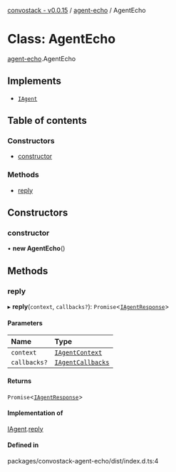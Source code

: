 [convostack - v0.0.15](../README.md) / [agent-echo](../modules/agent_echo.md) / AgentEcho

# Class: AgentEcho

[agent-echo](../modules/agent_echo.md).AgentEcho

## Implements

- [`IAgent`](../interfaces/agent.IAgent.md)

## Table of contents

### Constructors

- [constructor](agent_echo.AgentEcho.md#constructor)

### Methods

- [reply](agent_echo.AgentEcho.md#reply)

## Constructors

### constructor

• **new AgentEcho**()

## Methods

### reply

▸ **reply**(`context`, `callbacks?`): `Promise`<[`IAgentResponse`](../interfaces/agent.IAgentResponse.md)\>

#### Parameters

| Name | Type |
| :------ | :------ |
| `context` | [`IAgentContext`](../interfaces/agent.IAgentContext.md) |
| `callbacks?` | [`IAgentCallbacks`](../interfaces/agent.IAgentCallbacks.md) |

#### Returns

`Promise`<[`IAgentResponse`](../interfaces/agent.IAgentResponse.md)\>

#### Implementation of

[IAgent](../interfaces/agent.IAgent.md).[reply](../interfaces/agent.IAgent.md#reply)

#### Defined in

packages/convostack-agent-echo/dist/index.d.ts:4
